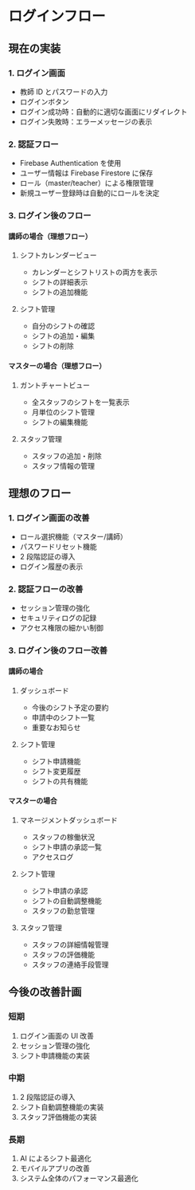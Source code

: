 # ログインフロー

## 現在の実装

### 1. ログイン画面

- 教師 ID とパスワードの入力
- ログインボタン
- ログイン成功時：自動的に適切な画面にリダイレクト
- ログイン失敗時：エラーメッセージの表示

### 2. 認証フロー

- Firebase Authentication を使用
- ユーザー情報は Firebase Firestore に保存
- ロール（master/teacher）による権限管理
- 新規ユーザー登録時は自動的にロールを決定

### 3. ログイン後のフロー

#### 講師の場合（理想フロー）

1. シフトカレンダービュー

   - カレンダーとシフトリストの両方を表示
   - シフトの詳細表示
   - シフトの追加機能

2. シフト管理
   - 自分のシフトの確認
   - シフトの追加・編集
   - シフトの削除

#### マスターの場合（理想フロー）

1. ガントチャートビュー

   - 全スタッフのシフトを一覧表示
   - 月単位のシフト管理
   - シフトの編集機能

2. スタッフ管理
   - スタッフの追加・削除
   - スタッフ情報の管理

## 理想のフロー

### 1. ログイン画面の改善

- ロール選択機能（マスター/講師）
- パスワードリセット機能
- 2 段階認証の導入
- ログイン履歴の表示

### 2. 認証フローの改善

- セッション管理の強化
- セキュリティログの記録
- アクセス権限の細かい制御

### 3. ログイン後のフロー改善

#### 講師の場合

1. ダッシュボード

   - 今後のシフト予定の要約
   - 申請中のシフト一覧
   - 重要なお知らせ

2. シフト管理
   - シフト申請機能
   - シフト変更履歴
   - シフトの共有機能

#### マスターの場合

1. マネージメントダッシュボード

   - スタッフの稼働状況
   - シフト申請の承認一覧
   - アクセスログ

2. シフト管理

   - シフト申請の承認
   - シフトの自動調整機能
   - スタッフの勤怠管理

3. スタッフ管理
   - スタッフの詳細情報管理
   - スタッフの評価機能
   - スタッフの連絡手段管理

## 今後の改善計画

### 短期

1. ログイン画面の UI 改善
2. セッション管理の強化
3. シフト申請機能の実装

### 中期

1. 2 段階認証の導入
2. シフト自動調整機能の実装
3. スタッフ評価機能の実装

### 長期

1. AI によるシフト最適化
2. モバイルアプリの改善
3. システム全体のパフォーマンス最適化

